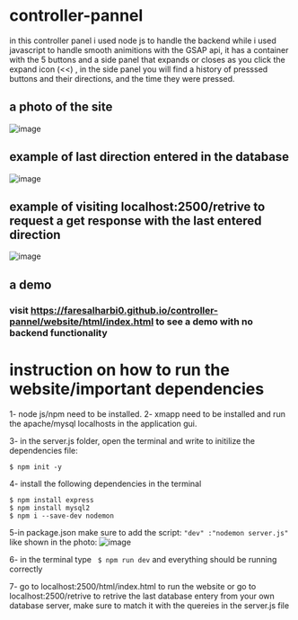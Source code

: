 # controller-pannel

in this controller panel i used node js to handle the backend while i used
javascript to handle smooth animitions with the GSAP api, it has a container with the 5 buttons
and a side panel that expands or closes as you click the expand icon (<<) , in the side panel you will find
a history of presssed buttons and their directions, and the time they were pressed.

## a photo of the site
![image](https://github.com/faresAlharbi0/controller-pannel/assets/122399786/26493959-3765-48f4-aa08-ca75f1f42919)

## example of last direction entered in the database
![image](https://github.com/faresAlharbi0/controller-pannel/assets/122399786/dd80e52a-f406-4949-9830-fa6e04b6e165)

## example of visiting localhost:2500/retrive to request a get response with the last entered direction
![image](https://github.com/faresAlharbi0/controller-pannel/assets/122399786/02de0b2f-66ba-43a3-bd44-8252a192c441)

## a demo
### visit https://faresalharbi0.github.io/controller-pannel/website/html/index.html to see a demo with no backend functionality

# instruction on how to run the website/important dependencies
1- node js/npm need to be installed.
2- xmapp need to be installed and run the apache/mysql localhosts in the application gui.

3- in the server.js folder, open the terminal and write to initilize the dependencies file:
```
$ npm init -y
```
4- install the following dependencies in the terminal
```
$ npm install express
$ npm install mysql2
$ npm i --save-dev nodemon
```
5-in package.json make sure to add the script: ```"dev" :"nodemon server.js"``` like shown in the photo:
![image](https://github.com/faresAlharbi0/controller-pannel/assets/122399786/693c6695-dbfe-4261-8665-3b90f6b96829)


6- in the terminal type ``` $ npm run dev``` and everything should be running correctly


7- go to localhost:2500/html/index.html to run the website or go to localhost:2500/retrive to retrive the last database entery from your own database server, make sure to match it with the quereies in the server.js file
